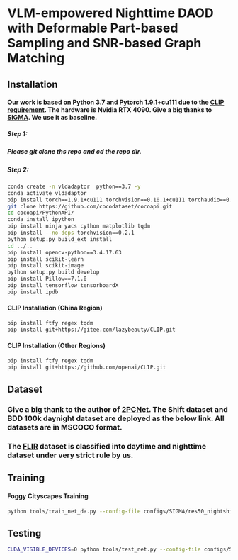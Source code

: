 # VLM-empowered Nighttime DAOD with Deformable Part-based Sampling and SNR-based Graph Matching



## Installation

#### Our work is based on Python 3.7 and Pytorch 1.9.1+cu111 due to the  [CLIP requirement](https://github.com/openai/CLIP). The hardware is Nvidia RTX 4090. Give a big thanks to [SIGMA](https://github.com/CityU-AIM-Group/SIGMA). We use it as baseline.

##### Step 1:

##### Please git clone ths repo and cd the repo dir.

##### Step 2:

```bash
conda create -n vldadaptor  python==3.7 -y
conda activate vldadaptor
pip install torch==1.9.1+cu111 torchvision==0.10.1+cu111 torchaudio==0.9.1 -f https://download.pytorch.org/whl/torch_stable.html
git clone https://github.com/cocodataset/cocoapi.git
cd cocoapi/PythonAPI/
conda install ipython
pip install ninja yacs cython matplotlib tqdm 
pip install --no-deps torchvision==0.2.1 
python setup.py build_ext install
cd ../..
pip install opencv-python==3.4.17.63
pip install scikit-learn
pip install scikit-image
python setup.py build develop
pip install Pillow==7.1.0
pip install tensorflow tensorboardX
pip install ipdb
```

#### CLIP Installation (China Region)

```bash
pip install ftfy regex tqdm
pip install git+https://gitee.com/lazybeauty/CLIP.git
```

#### CLIP Installation (Other Regions)

```bash
pip install ftfy regex tqdm
pip install git+https://github.com/openai/CLIP.git
```

## Dataset

### Give a big thank to the author of [2PCNet](https://github.com/mecarill/2pcnet). The Shift dataset and BDD 100k daynight dataset are deployed as the below link. All datasets are in MSCOCO format.

### The [FLIR](https://www.flir.com/oem/adas/adas-dataset-form/) dataset is classified into daytime and nighttime dataset under very strict rule by us.

## Training

#### Foggy Cityscapes Training 

```bash
python tools/train_net_da.py --config-file configs/SIGMA/res50_nightshift.yaml
```

## Testing

```bash
CUDA_VISIBLE_DEVICES=0 python tools/test_net.py --config-file configs/SIGMA/res50_nightshift.yaml MODEL.WEIGHT $model path$
```


